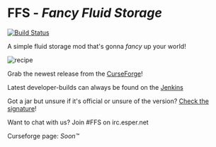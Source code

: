 # FFS - *Fancy Fluid Storage* 
[![Build Status](https://jenkins.maxpowa.us/job/FFS/badge/icon)](https://jenkins.maxpowa.us/job/FFS)

A simple fluid storage mod that's gonna *fancy* up your world!  

![recipe](http://i.imgur.com/ShsMSrk.png)

Grab the newest release from the [CurseForge](http://minecraft.curseforge.com/mc-mods/232683-ffs-fancy-fluid-storage)!

Latest developer-builds can always be found on the [Jenkins](https://jenkins.maxpowa.us/job/FFS)

Got a jar but unsure if it's official or unsure of the version? [Check the signature](https://jenkins.maxpowa.us/fingerprintCheck)! 

Want to chat with us? Join #FFS on irc.esper.net

Curseforge page: *Soon™*

